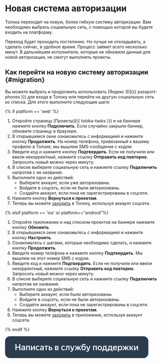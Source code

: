 # Новая система авторизации

Толока переходит на новую, более гибкую систему авторизации. Вам необходимо выбрать социальную сеть, с помощью которой вы будете входить на платформу.

Переход будет проходить постепенно. Но лучше не откладывать, а сделать сейчас, в удобное время. Процесс займет всего несколько минут. В дальнейшем исполнители, которые не обновили данные для новой авторизации, не смогут выполнять проекты.

## Как перейти на новую систему авторизации {#migration}

Вы можете выбрать и продолжить использовать [Яндекс ID]({{ passport-phones }}) для входа в Толоку или перейти на другую социальную сеть из списка. Для этого выполните следующие шаги:

{% if platform == 'web' %}
1. Откройте страницу [Проекты]({{ toloka-tasks }}) и на баннере нажмите кнопку **Подключить**. Если случайно закрыли баннер, обновите страницу в браузере.
2. В открывшемся окне ознакомьтесь с информацией и нажмите кнопку **Продолжить**. На номер телефона, привязанный к вашему профилю в Толоке, мы вышлем SMS-сообщение с кодом.
3. Введите код и нажмите кнопку **Подтвердить**. Если не получили или ввели некорректный, нажмите ссылку **Отправить код повторно**. Запросить новый можно через минуту.
4. В списке выберите социальную сеть и нажмите ссылку **Подключить** напротив с ее названия.
5. Выполните одно из действий:
   - Выберите аккаунт, если уже авторизованы.
   - Войдите в соцсеть, если не были авторизованы.
   - Создайте аккаунт, если пока не зарегистрированы в соцсети.
6. Нажмите кнопку **Вернуться к проектам**.
7. Теперь вы можете [заходить](register.md#authorization) в Толоку, используя аккаунт соцсети.

{% elsif platform == 'ios' or platform=="android"%}
1. Откройте приложение и над списком проектов на баннере нажмите кнопку **Обновить**.
2. В открывшемся окне ознакомьтесь с информацией и нажмите кнопку **Настроить**.
3. Ознакомьтесь с шагами, которые необходимо сделать, и нажмите кнопку **Продолжить**.
4. Введите номер телефона и нажмите кнопку **Подтвердить**. Мы вышлем на этот номер SMS с кодом.
5. Введите код и нажмите **Подтвердить**. Если не получили или ввели некорректный, нажмите ссылку **Отправить код повторно**. Запросить новый можно через минуту.
6. В списке выберите социальную сеть и нажмите ссылку **Подключить** напротив ее названия.
7. Выполните одно из действий:
   - Выберите аккаунт, если были авторизованы.
   - Войдите в соцсеть, если не были авторизованы.
   - Создайте аккаунт, если пока не зарегистрированы в соцсети.
8. Нажмите кнопку **Вернуться к проектам**.
9. Теперь вы можете [заходить](auth.md#authorization) в приложение, используя аккаунт соцсети.

{% endif %}

[![](assets/buttons/contact-support.svg)](troubleshooting/troubleshooting.md#registration)
